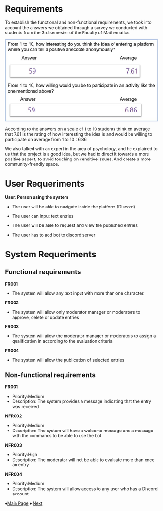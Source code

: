 # Requirements

To establish the functional and non-functional requirements, we took into account 
the answers we obtained through a survey we conducted with students from the 3rd semester of 
the Faculty of Mathematics.

![Survey](https://github.com/Edwin-Lines/Project-Cosmos/blob/main/Resources/Images/SURVEY_IMAGE_2.jpg)

According to the answers on a scale of 1 to 10 students think on average that 7.61 is the rating 
of how interesting the idea is and would be willing to participate on average from 1 to 10 : 6.86


We also talked with an expert in the area of psychology, and he explained to us that the project is a 
good idea, but we had to direct it towards a more positive aspect, to avoid touching on sensitive issues.
And create a more community-friendly space.

# User Requeriments
**User: Person using the system**

- The user will be able to navigate inside the platform (Discord)

- The user can input text entries

- The user will be able to request and view the published entries

- The user has to add bot to discord server


# System Requeriments

## Functional requirements

**FR001** 
- The system will allow any text input with more than one character.

**FR002** 
- The system will allow only moderator manager or moderators to approve, delete or update entries

**FR003** 
- The system will allow the moderator manager or moderators to assign a qualification in according to the evaluation criteria

**FR004** 
- The system will allow the publication of selected entries


## Non-functional requirements


**FR001** 
- Priority:Medium 
- Description: The system provides a message indicating that the entry was received

**NFR002** 
- Priority:Medium
- Description: The system will have a welcome message and a message with the commands to be able to use the bot

**NFR003** 
- Priority:High
- Description: The moderator will not be able to evaluate more than once an entry

**NFR004**
- Priority:Medium
- Description: The system will allow access to any user who has a Discord account
 


 ♦[Main Page](https://github.com/Edwin-Lines/Project-Cosmos "Main Page") 
 ♦ [Next](https://github.com/Edwin-Lines/Project-Cosmos/tree/main/Documentation/Use%20Cases%20Diagram%2C%20User%20Stories%20%26%20Use%20Scenarios "Next")
